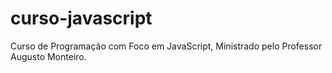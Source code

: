 # curso-javascript
Curso de Programação com Foco em JavaScript, Ministrado pelo Professor Augusto Monteiro.
